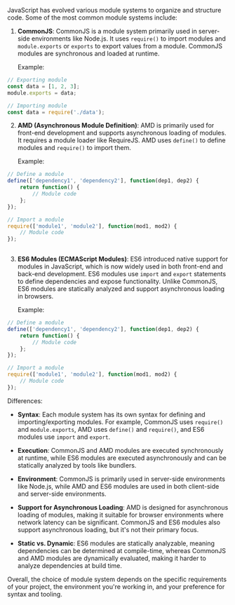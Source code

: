   
JavaScript has evolved various module systems to organize and structure code. Some of the most common module systems include:

1. **CommonJS**: CommonJS is a module system primarily used in server-side environments like Node.js. It uses `require()` to import modules and `module.exports` or `exports` to export values from a module. CommonJS modules are synchronous and loaded at runtime.
    
    Example:
    
```javascript
// Exporting module
const data = [1, 2, 3];
module.exports = data;

// Importing module
const data = require('./data');

```
    
2. **AMD (Asynchronous Module Definition)**: AMD is primarily used for front-end development and supports asynchronous loading of modules. It requires a module loader like RequireJS. AMD uses `define()` to define modules and `require()` to import them.
    
    Example:
    
```javascript
// Define a module
define(['dependency1', 'dependency2'], function(dep1, dep2) {
    return function() {
        // Module code
    };
});

// Import a module
require(['module1', 'module2'], function(mod1, mod2) {
    // Module code
});
    
```
    
3. **ES6 Modules (ECMAScript Modules)**: ES6 introduced native support for modules in JavaScript, which is now widely used in both front-end and back-end development. ES6 modules use `import` and `export` statements to define dependencies and expose functionality. Unlike CommonJS, ES6 modules are statically analyzed and support asynchronous loading in browsers.
    
    Example:
    
```javascript
// Define a module
define(['dependency1', 'dependency2'], function(dep1, dep2) {
    return function() {
        // Module code
    };
});

// Import a module
require(['module1', 'module2'], function(mod1, mod2) {
    // Module code
});

```

Differences:

- **Syntax**: Each module system has its own syntax for defining and importing/exporting modules. For example, CommonJS uses `require()` and `module.exports`, AMD uses `define()` and `require()`, and ES6 modules use `import` and `export`.
    
- **Execution**: CommonJS and AMD modules are executed synchronously at runtime, while ES6 modules are executed asynchronously and can be statically analyzed by tools like bundlers.
    
- **Environment**: CommonJS is primarily used in server-side environments like Node.js, while AMD and ES6 modules are used in both client-side and server-side environments.
    
- **Support for Asynchronous Loading**: AMD is designed for asynchronous loading of modules, making it suitable for browser environments where network latency can be significant. CommonJS and ES6 modules also support asynchronous loading, but it's not their primary focus.
    
- **Static vs. Dynamic**: ES6 modules are statically analyzable, meaning dependencies can be determined at compile-time, whereas CommonJS and AMD modules are dynamically evaluated, making it harder to analyze dependencies at build time.
    

Overall, the choice of module system depends on the specific requirements of your project, the environment you're working in, and your preference for syntax and tooling.